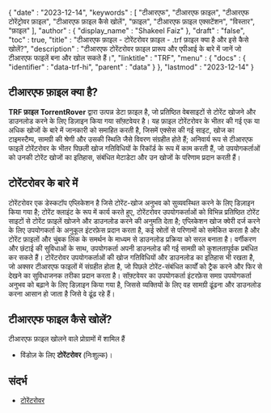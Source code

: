 {
   "date" : "2023-12-14",
   "keywords" : [
"टीआरएफ",
"टीआरएफ फ़ाइल",
"टीआरएफ टोरेंट्रोवर फ़ाइल",
"टीआरएफ फ़ाइल कैसे खोलें",
"फ़ाइल",
"टीआरएफ फ़ाइल एक्सटेंशन",
"विस्तार",
"फ़ाइल"
],
   "author" : {
      "display_name" : "Shakeel Faiz"
},
   "draft" : "false",
   "toc" : true,
   "title" : "टीआरएफ फ़ाइल - टोरेंटरोवर फ़ाइल - .trf फ़ाइल क्या है और इसे कैसे खोलें?",
   "description" : "टीआरएफ टोरेंटरोवर फ़ाइल प्रारूप और एपीआई के बारे में जानें जो टीआरएफ फाइलें बना और खोल सकते हैं।",
   "linktitle" : "TRF",
   "menu" : {
      "docs" : {
         "identifier" : "data-trf-hi",
         "parent" : "data"
}
},
   "lastmod" : "2023-12-14"
}

## टीआरएफ फ़ाइल क्या है?

**TRF फ़ाइल** **TorrentRover** द्वारा उत्पन्न डेटा फ़ाइल है, जो प्रतिष्ठित वेबसाइटों से टोरेंट खोजने और डाउनलोड करने के लिए डिज़ाइन किया गया सॉफ़्टवेयर है। यह फ़ाइल टोरेंटरोवर के भीतर की गई एक या अधिक खोजों के बारे में जानकारी को समाहित करती है, जिसमें एक्सेस की गई साइट, खोज का टाइमस्टैम्प, सामग्री की श्रेणी और उसकी स्थिति जैसे विवरण संग्रहीत होते हैं; अनिवार्य रूप से टीआरएफ फाइलें टोरेंटरोवर के भीतर पिछली खोज गतिविधियों के रिकॉर्ड के रूप में काम करती हैं, जो उपयोगकर्ताओं को उनकी टोरेंट खोजों का इतिहास, संबंधित मेटाडेटा और उन खोजों के परिणाम प्रदान करती हैं।

## टोरेंटरोवर के बारे में

टोरेंटरोवर एक डेस्कटॉप एप्लिकेशन है जिसे टोरेंट-खोज अनुभव को सुव्यवस्थित करने के लिए डिज़ाइन किया गया है; टोरेंट क्लाइंट के रूप में कार्य करते हुए, टोरेंटरोवर उपयोगकर्ताओं को विभिन्न प्रतिष्ठित टोरेंट साइटों से टोरेंट फ़ाइलें खोजने और डाउनलोड करने की अनुमति देता है; एप्लिकेशन खोज क्वेरी दर्ज करने के लिए उपयोगकर्ता के अनुकूल इंटरफ़ेस प्रदान करता है, कई स्रोतों से परिणामों को समेकित करता है और टोरेंट फ़ाइलों और चुंबक लिंक के समर्थन के माध्यम से डाउनलोड प्रक्रिया को सरल बनाता है। वर्गीकरण और छंटाई की सुविधाओं के साथ, उपयोगकर्ता अपनी डाउनलोड की गई सामग्री को कुशलतापूर्वक प्रबंधित कर सकते हैं। टोरेंटरोवर उपयोगकर्ताओं की खोज गतिविधियों और डाउनलोड का इतिहास भी रखता है, जो अक्सर टीआरएफ फाइलों में संग्रहीत होता है, जो पिछले टोरेंट-संबंधित कार्यों को ट्रैक करने और फिर से देखने का सुविधाजनक तरीका प्रदान करता है। सॉफ़्टवेयर का उपयोगकर्ता इंटरफ़ेस समग्र उपयोगकर्ता अनुभव को बढ़ाने के लिए डिज़ाइन किया गया है, जिससे व्यक्तियों के लिए वह सामग्री ढूंढना और डाउनलोड करना आसान हो जाता है जिसे वे ढूंढ रहे हैं।

## टीआरएफ फाइल कैसे खोलें?

टीआरएफ फ़ाइल खोलने वाले प्रोग्रामों में शामिल हैं

- विंडोज़ के लिए **टोरेंटरोवर** (निःशुल्क)।

## संदर्भ
* [टोरेंटरोवर](https://www.torrentrover.com/)



